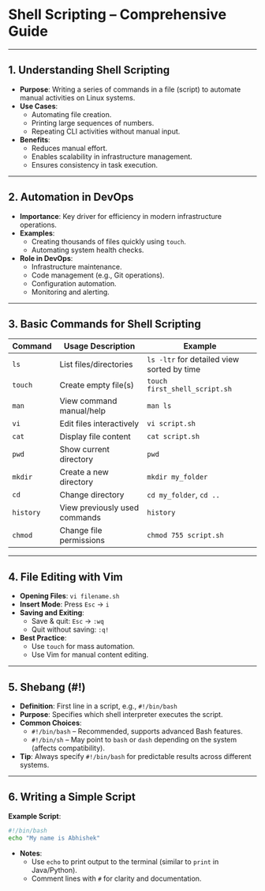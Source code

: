 # Shell Scripting – Comprehensive Guide 
---
## **1. Understanding Shell Scripting**
- **Purpose**: Writing a series of commands in a file (script) to automate manual activities on Linux systems.
- **Use Cases**:
  - Automating file creation.
  - Printing large sequences of numbers.
  - Repeating CLI activities without manual input.
- **Benefits**:
  - Reduces manual effort.
  - Enables scalability in infrastructure management.
  - Ensures consistency in task execution.
---

## **2. Automation in DevOps**
- **Importance**: Key driver for efficiency in modern infrastructure operations.
- **Examples**:
  - Creating thousands of files quickly using `touch`.
  - Automating system health checks.
- **Role in DevOps**:
  - Infrastructure maintenance.
  - Code management (e.g., Git operations).
  - Configuration automation.
  - Monitoring and alerting.

---

## **3. Basic Commands for Shell Scripting**

| Command   | Usage Description             | Example                                    |
|-----------|-------------------------------|--------------------------------------------|
| `ls`      | List files/directories        | `ls -ltr` for detailed view sorted by time |
| `touch`   | Create empty file(s)          | `touch first_shell_script.sh`              |
| `man`     | View command manual/help      | `man ls`                                   |
| `vi`      | Edit files interactively      | `vi script.sh`                             |
| `cat`     | Display file content          | `cat script.sh`                            |
| `pwd`     | Show current directory        | `pwd`                                      |
| `mkdir`   | Create a new directory        | `mkdir my_folder`                          |
| `cd`      | Change directory              | `cd my_folder`, `cd ..`                    |
| `history` | View previously used commands | `history`                                  |
| `chmod`   | Change file permissions       | `chmod 755 script.sh`                      |

---

## **4. File Editing with Vim**
- **Opening Files**: `vi filename.sh`
- **Insert Mode**: Press `Esc` → `i`
- **Saving and Exiting**:
  - Save & quit: `Esc` → `:wq`
  - Quit without saving: `:q!`
- **Best Practice**:
  - Use `touch` for mass automation.
  - Use Vim for manual content editing.

---

## **5. Shebang (#!)**
- **Definition**: First line in a script, e.g., `#!/bin/bash`
- **Purpose**: Specifies which shell interpreter executes the script.
- **Common Choices**:
  - `#!/bin/bash` – Recommended, supports advanced Bash features.
  - `#!/bin/sh` – May point to `bash` or `dash` depending on the system (affects compatibility).
- **Tip**: Always specify `#!/bin/bash` for predictable results across different systems.

---

## **6. Writing a Simple Script**
**Example Script**:
```bash
#!/bin/bash
echo "My name is Abhishek"
```
- **Notes**:
  - Use `echo` to print output to the terminal (similar to `print` in Java/Python).
  - Comment lines with `#` for clarity and documentation.


